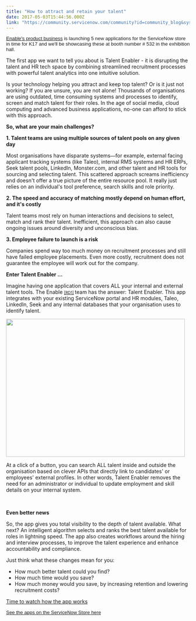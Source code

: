 ```yaml
---
title: "How to attract and retain your talent"
date: 2017-05-03T15:44:56.000Z
link: "https://community.servicenow.com/community?id=community_blog&sys_id=c78d2a69dbd0dbc01dcaf3231f961902"
---
```

<p><span style="font-family: arial, helvetica, sans-serif; font-size: 10pt;"><a title="w.enableps.com.au/products/" href="http://www.enableps.com.au/products/">Enable's product business</a> is launching 5 new applications for the ServiceNow store in time for K17 and we'll be showcasing these at booth number # 532 in the exhibition hall. </span></p><p></p><p>The first app we want to tell you about is Talent Enabler - it is disrupting the talent and HR tech space by combining streamlined recruitment processes with powerful talent analytics into one intuitive solution.</p><p></p><p>Is your technology helping you attract and keep top talent? Or is it just not working? If you are unsure, you are not alone! Thousands of organisations are using outdated, time consuming systems and processes to identify, screen and match talent for their roles. In the age of social media, cloud computing and advanced business applications, no-one can afford to stick with this approach.</p><p></p><p><strong>So, what are your main challenges?</strong></p><p></p><p><strong>1. Talent teams are using multiple sources of talent pools on any given day</strong></p><p>Most organisations have disparate systems<span lang="EN-AU" style="font-family: 'Corbel',sans-serif;">—</span>for example, external facing applicant tracking systems (like Taleo), internal RMS systems and HR ERPs, Seek talent pools, LinkedIn, Monster.com, and other talent and HR tools for sourcing and selecting talent. This scattered approach screams inefficiency and doesn't offer a true picture of the entire resource pool. It really just relies on an individual's tool preference, search skills and role priority. </p><p></p><p><strong>2. The speed and accuracy of matching mostly depend on human effort, and it's costly</strong></p><p>Talent teams most rely on human interactions and decisions to select, match and rank their talent. Inefficient, this approach can also cause ongoing issues around diversity and unconscious bias. </p><p></p><p><strong>3. Employee failure to launch is a risk</strong></p><p>Companies spend way too much money on recruitment processes and still have failed employee placements. Even more costly, recruitment does not guarantee the employee will work out for the company. </p><p></p><p><strong>Enter Talent Enabler … </strong></p><p>Imagine having one application that covers ALL your internal and external talent tools. The Enable <span lang="EN-AU" style="font-size: 8.0pt;"><a title=":/Users/bruce/AppData/Local/Microsoft/Windows/INetCache/Content.Outlook/V55TOEFQ/BLOGS%20-%20Enable%20Talent%20Enabler%20RD20170503.docx#_msocom_1" href="file:///C:/Users/bruce/AppData/Local/Microsoft/Windows/INetCache/Content.Outlook/V55TOEFQ/BLOGS%20-%20Enable%20Talent%20Enabler%20RD20170503.docx#_msocom_1" name="_msoanchor_1">[RD1]</a> </span>team has the answer: Talent Enabler. This app integrates with your existing ServiceNow portal and HR modules, Taleo, LinkedIn, Seek and any internal databases that your organisation uses to identify talent.   </p><p> <img  class="image-1 jive-image" height="377" src="36d6494adb5497049c9ffb651f9619ec.iix" style="width: 490px; height: 376.713px;" width="490"/></p><p></p><p>At a click of a button, you can search ALL talent inside and outside the organisation based on clever APIs that directly link to candidates' or employees' external profiles. In other words, Talent Enabler removes the need for an administrator or individual to update employment and skill details on your internal system. </p><div>   <p><strong>Even better news</strong></p><p>So, the app gives you total visibility to the depth of talent available. What next? An intelligent algorithm selects and ranks the best talent available for roles in lightning speed. The app also creates workflows around the hiring and interview processes, to improve the talent experience and enhance accountability and compliance.</p><p></p><p>Just think what these changes mean for you:</p><ul style="list-style-type: disc;"><li>How much better talent could you find?</li><li>How much time would you save?</li><li>How much money would you save, by increasing retention and lowering recruitment costs?</li></ul></div><p></p><p><a title="oo.gl/WR9Tv7" href="https://goo.gl/WR9Tv7">Time to watch how the app works</a></p><p></p><p><span style="color: #444444; font-family: arial, helvetica, sans-serif; font-size: 10pt;"><a title="tore.servicenow.com/sn_appstore_store.do#!/store/search?q=enableps" href="https://store.servicenow.com/sn_appstore_store.do#!/store/search?q=enableps">See the apps on the ServiceNow Store here</a></span></p>